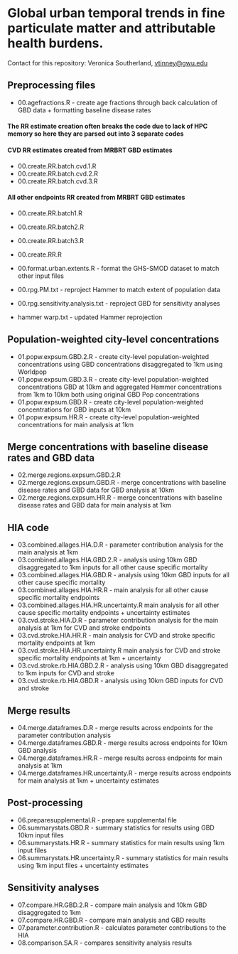 # Global urban temporal trends in fine particulate matter and attributable health burdens.

Contact for this repository: Veronica Southerland, vtinney@gwu.edu

## Preprocessing files
* 00.agefractions.R - create age fractions through back calculation of GBD data + formatting baseline disease rates                    

#### The RR estimate creation often breaks the code due to lack of HPC memory so here they are parsed out into 3 separate codes

#### CVD RR estimates created from MRBRT GBD estimates
* 00.create.RR.batch.cvd.1.R              
* 00.create.RR.batch.cvd.2.R              
* 00.create.RR.batch.cvd.3.R              

#### All other endpoints RR created from MRBRT GBD estimates
* 00.create.RR.batch1.R                   
* 00.create.RR.batch2.R                   
* 00.create.RR.batch3.R                   
* 00.create.RR.R                          

* 00.format.urban.extents.R - format the GHS-SMOD dataset to match other input files                                     
* 00.rpg.PM.txt - reproject Hammer to match extent of population data                          
* 00.rpg.sensitivity.analysis.txt - reproject GBD for sensitivity analyses
* hammer warp.txt - updated Hammer reprojection 
        
## Population-weighted city-level concentrations
* 01.popw.expsum.GBD.2.R - create city-level population-weighted concentrations using GBD concentrations disaggregated to 1km using Worldpop
* 01.popw.expsum.GBD.3.R - create city-level population-weighted concentrations GBD at 10km and aggregated Hammer concentrations from 1km to 10km both using original GBD Pop concentrations           
* 01.popw.expsum.GBD.R - create city-level population-weighted concentrations for GBD inputs at 10km                 
* 01.popw.expsum.HR.R - create city-level population-weighted concentrations for main analysis at 1km   

## Merge concentrations with baseline disease rates and GBD data
* 02.merge.regions.expsum.GBD.2.R         
* 02.merge.regions.expsum.GBD.R - merge concentrations with baseline disease rates and GBD data for GBD analysis at 10km           
* 02.merge.regions.expsum.HR.R - merge concentrations with baseline disease rates and GBD data for main analysis at 1km    

## HIA code     
* 03.combined.allages.HIA.D.R - parameter contribution analysis for the main analysis at 1km         
* 03.combined.allages.HIA.GBD.2.R - analysis using 10km GBD disaggregated to 1km inputs for all other cause specific mortality
* 03.combined.allages.HIA.GBD.R - analysis using 10km GBD inputs for all other cause specific mortality        
* 03.combined.allages.HIA.HR.R - main analysis for all other cause specific mortality endpoints         
* 03.combined.allages.HIA.HR.uncertainty.R  main analysis for all other cause specific mortality endpoints + uncertainty estimates       
* 03.cvd.stroke.HIA.D.R - parameter contribution analysis for the main analysis at 1km for CVD and stroke endpoints               
* 03.cvd.stroke.HIA.HR.R - main analysis for CVD and stroke specific mortality endpoints at 1km                
* 03.cvd.stroke.HIA.HR.uncertainty.R main analysis for CVD and stroke specific mortality endpoints at 1km + uncertainty   
* 03.cvd.stroke.rb.HIA.GBD.2.R - analysis using 10km GBD disaggregated to 1km inputs for CVD and stroke  
* 03.cvd.stroke.rb.HIA.GBD.R - analysis using 10km GBD inputs for CVD and stroke

## Merge results
* 04.merge.dataframes.D.R - merge results across endpoints for the parameter contribution analysis             
* 04.merge.dataframes.GBD.R - merge results across endpoints for 10km GBD analysis         
* 04.merge.dataframes.HR.R - merge results across endpoints for main analysis at 1km  
* 04.merge.dataframes.HR.uncertainty.R - merge results across endpoints for main analysis at 1km + uncertainty estimates

## Post-processing
* 06.preparesupplemental.R - prepare supplemental file        
* 06.summarystats.GBD.R - summary statistics for results using GBD 10km input files                 
* 06.summarystats.HR.R - summary statistics for main results using 1km input files                
* 06.summarystats.HR.uncertainty.R - summary statistics for main results using 1km input files + uncertainty estimates

## Sensitivity analyses
* 07.compare.HR.GBD.2.R - compare main analysis and 10km GBD disaggregated to 1km            
* 07.compare.HR.GBD.R - compare main analysis and GBD results            
* 07.parameter.contribution.R - calculates parameter contributions to the HIA          
* 08.comparison.SA.R - compares sensitivity analysis results                  
                      
